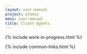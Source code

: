 ```yaml
---
layout: user-manual
project: atomix
menu: user-manual
title: Client Agents
---
```


{% include work-in-progress.html %}

{% include common-links.html %}
